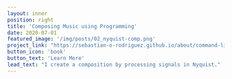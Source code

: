 ```yaml
---
layout: inner
position: right
title: 'Composing Music using Programming'
date: 2020-07-01
featured_image: '/img/posts/02_nyquist-comp.png'
project_link: "https://sebastian-o-rodriguez.github.io/about/command-line-music"
button_icon: 'book'
button_text: 'Learn More'
lead_text: "I create a composition by processing signals in Nyquist."
---
```

